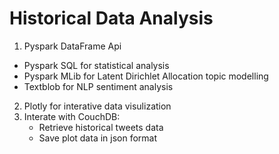 # Historical Data Analysis
1. Pyspark DataFrame Api
  - Pyspark SQL for statistical analysis
  - Pyspark MLib for Latent Dirichlet Allocation topic modelling
  - Textblob for NLP sentiment analysis
2. Plotly for interative data visulization
3. Interate with CouchDB:
   - Retrieve historical tweets data
   - Save plot data in json format
